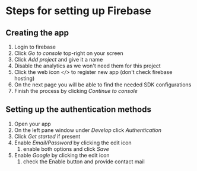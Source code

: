 # Steps for setting up Firebase

## Creating the app

1. Login to firebase
2. Click _Go to console_ top-right on your screen
3. Click _Add project_ and give it a name
4. Disable the analytics as we won't need them for this project
5. Click the web icon _</>_ to register new app (don't check firebase hosting)
6. On the next page you will be able to find the needed SDK configurations
7. Finish the process by clicking _Continue to console_

## Setting up the authentication methods

1. Open your app
2. On the left pane window under _Develop_ click _Authentication_
3. Click _Get started_ if present
4. Enable _Email/Password_ by clicking the edit icon
   1. enable both options and click _Save_
5. Enable _Google_ by clicking the edit icon
   1. check the Enable button and provide contact mail
